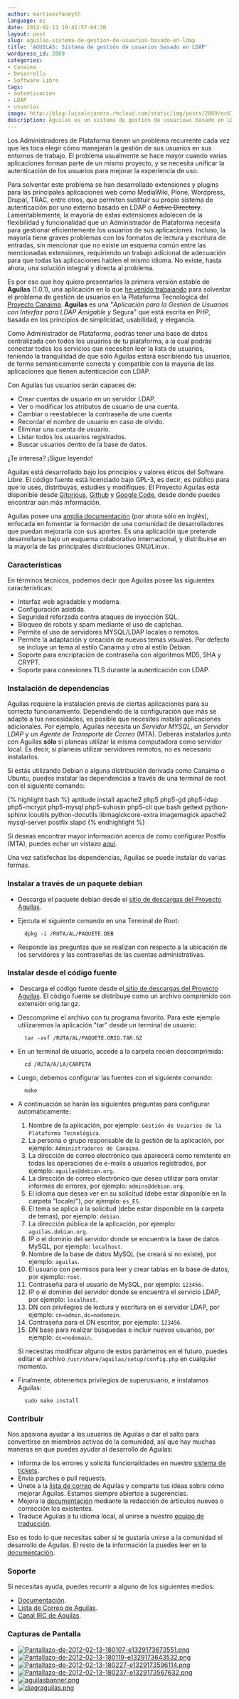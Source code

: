 ```yaml
---
author: martinezfaneyth
language: es
date: 2012-02-13 19:41:57-04:30
layout: post
slug: aguilas-sistema-de-gestion-de-usuarios-basado-en-ldap
title: 'AGUILAS: Sistema de gestión de usuarios basado en LDAP'
wordpress_id: 2069
categories:
- Canaima
- Desarrollo
- Software Libre
tags:
- autenticacion
- LDAP
- usuarios
image: http://blog-luisalejandro.rhcloud.com/static/img/posts/2069/ec67988cfe4ad7612efe82ebff4d40cb.jpg
description: Águilas es un sistema de gestión de usuariows basado en LDAP y desarrollado en PHP.
---
```


Los Administradores de Plataforma tienen un problema recurrente cada vez que les toca elegir cómo manejarán la gestión de sus usuarios en sus entornos de trabajo. El problema usualmente se hace mayor cuando varias aplicaciones forman parte de un mismo proyecto, y se necesita unificar la autenticación de los usuarios para mejorar la experiencia de uso.

Para solventar este problema se han desarrollado extensiones y plugins para las principales aplicaciones web como MediaWiki, Plone, Wordpress, Drupal, TRAC, entre otros, que permiten sustituir su propio sistema de autenticación por uno externo basado en LDAP o <del>Active Directory</del>. Lamentablemente, la mayoría de estas extensiones adolecen de la flexibilidad y funcionalidad que un Administrador de Plataforma necesita para gestionar eficientemente los usuarios de sus aplicaciones. Incluso, la mayoría tiene graves problemas con los formatos de lectura y escritura de entradas, sin mencionar que no existe un esquema común entre las mencionadas extensiones, requiriendo un trabajo adicional de adecuación para que todas las aplicaciones hablen el mismo idioma. No existe, hasta ahora, una solución integral y directa al problema.

<span class="figure figure-100" data-figure-src="http://blog-luisalejandro.rhcloud.com/static/img/posts/2069/81ecf8094a78a2eddc7337b87e8ce74f.jpg" data-figure-href="http://blog-luisalejandro.rhcloud.com/static/img/posts/2069/7905d177503e0c0ccf87019b7ef24bbf.jpg"></span>

Es por eso que hoy quiero presentarles la primera versión estable de **Aguilas** (1.0.1), una aplicación en la que [he venido trabajando](http://registro.canaima.softwarelibre.gob.ve) para solventar el problema de gestión de usuarios en la Plataforma Tecnológica del [Proyecto Canaima](http://canaima.softwarelibre.gob.ve). **Aguilas** es una "_Aplicación para la Gestión de Usuarios con Interfaz para LDAP Amigable y_ Segura" que está escrita en PHP, basada en los principios de simplicidad, usabilidad, y elegancia.

Como Administrador de Plataforma, podrás tener una base de datos centralizada con todos los usuarios de tu plataforma, a la cual podrás conectar todos los servicios que necesiten leer la lista de usuarios, teniendo la tranquilidad de que sólo Aguilas estará escribiendo tus usuarios, de forma semánticamente correcta y compatible con la mayoría de las aplicaciones que tienen autenticación con LDAP.

Con Aguilas tus usuarios serán capaces de:

* Crear cuentas de usuario en un servidor LDAP.
* Ver o modificar los atributos de usuario de una cuenta.
* Cambiar o reestablecer la contraseña de una cuenta
* Recordar el nombre de usuario en caso de olvido.
* Eliminar una cuenta de usuario.
* Listar todos los usuarios registrados.
* Buscar usuarios dentro de la base de datos.

¿Te interesa? ¡Sigue leyendo!

<!-- more -->

Aguilas está desarrollado bajo los principios y valores éticos del Software Libre. El código fuente está licenciado bajo GPL-3, es decir, es público para que lo uses, distribuyas, estudies y modifiques. El Proyecto Aguilas está disponible desde [Gitorious](http://gitorious.org/huntingbears/aguilas), [Github](http://github.com/HuntingBears/aguilas) y [Google Code](http://code.google.com/p/aguilas), desde donde puedes encontrar aún más información.

Aguilas posee una [amplia documentación](http://code.google.com/p/aguilas/wiki/index?tm=6) (por ahora sólo en inglés), enfocada en fomentar la formación de una comunidad de desarrolladores que puedan mejorarla con sus aportes. Es una aplicación que pretende desarrollarse bajo un esquema colaborativo internacional, y distribuirse en la mayoría de las principales distribuciones GNU/Linux.

### Características

En términos técnicos, podemos decir que Aguilas posee las siguientes características:

* Interfaz web agradable y moderna.
* Configuración asistida.
* Seguridad reforzada contra ataques de inyección SQL.
* Bloqueo de robots y spam mediante el uso de captchas.
* Permite el uso de servidores MYSQL/LDAP locales o remotos.
* Permite la adaptación y creación de nuevos temas visuales. Por defecto se incluye un tema al estilo Canaima y otro al estilo Debian.
* Soporte para encriptación de contraseña con algoritmos MD5, SHA y CRYPT.
* Soporte para conexiones TLS durante la autenticación con LDAP.

### Instalación de dependencias

Aguilas requiere la instalación previa de ciertas aplicaciones para su correcto funcionamiento. Dependiendo de la configuración que más se adapte a tus necesidades, es posible que necesites instalar aplicaciones adicionales. Por ejemplo, Aguilas necesita un _Servidor MYSQL_, un _Servidor LDAP_ y un _Agente de Transporte de Correo_ (MTA). Deberás instalarlos junto con Aguilas **sólo** si planeas utilizar la misma computadora como servidor local. Es decir, si planeas utilizar servidores remotos, no es necesario instalarlos.

Si estás utilizando Debian o alguna distribución derivada como Canaima o Ubuntu, puedes instalar las dependencias a través de una terminal de root con el siguiente comando:

{% highlight bash %}
aptitude install apache2 php5 php5-gd php5-ldap php5-mcrypt php5-mysql php5-suhosin php5-cli que bash gettext python-sphinx icoutils python-docutils libmagickcore-extra imagemagick apache2 mysql-server postfix slapd
{% endhighlight %}

Si deseas encontrar mayor información acerca de como configurar Postfix (MTA), puedes echar un vistazo [aquí](http://huntingbears.com.ve/utilizando-postfix-para-enviar-correos-a-traves-de-gmail.html).

Una vez satisfechas las dependencias, Aguilas se puede instalar de varias formas.

### Instalar a través de un paquete debian

* Descarga el paquete debian desde el [sitio de descargas del Proyecto Aguilas](http://code.google.com/p/aguilas/downloads/list).
* Ejecuta el siguiente comando en una Terminal de Root:

        dpkg -i /RUTA/AL/PAQUETE.DEB

* Responde las preguntas que se realizan con respecto a la ubicación de los servidores y las contraseñas de las cuentas administrativas.

### Instalar desde el código fuente

*  Descarga el código fuente desde el[ sitio de descargas del Proyecto Aguilas](http://code.google.com/p/aguilas/downloads/list). El código fuente se distribuye como un archivo comprimido con extensión orig.tar.gz.
* Descomprime el archivo con tu programa favorito. Para este ejemplo utilizaremos la aplicación "tar" desde un terminal de usuario:

        tar -xvf /RUTA/AL/PAQUETE.ORIG.TAR.GZ

* En un terminal de usuario, accede a la carpeta recién descomprimida:

        cd /RUTA/A/LA/CARPETA

* Luego, debemos configurar las fuentes con el siguiente comando:

        make

* A continuación se harán las siguientes preguntas para configurar automáticamente:
    1. Nombre de la aplicación, por ejemplo: `Gestión de Usuarios de la Plataforma Tecnológica`.
    2. La persona o grupo responsable de la gestión de la aplicación, por ejemplo: `Administradores de Canaima`.
    3. La dirección de correo electrónico que aparecerá como remitente en todas las operaciones de e-mails a usuarios registrados, por ejemplo: `aguilas@debian.org`.
    4. La dirección de correo electrónico que desea utilizar para enviar informes de errores, por ejemplo: `admins@debian.org`.
    5. El idioma que desea ver en su solicitud (debe estar disponible en la carpeta "locale/"), por ejemplo: `es_ES`.
    6. El tema se aplica a la solicitud (debe estar disponible en la carpeta de temas), por ejemplo: `debian`.
    7. La dirección pública de la aplicación, por ejemplo: `aguilas.debian.org`.
    8. IP o el dominio del servidor donde se encuentra la base de datos MySQL, por ejemplo: `localhost`.
    9. Nombre de la base de datos MySQL (se creará si no existe), por ejemplo: `aguilas`.
    10. El usuario con permisos para leer y crear tablas en la base de datos, por ejemplo: `root`.
    11. Contraseña para el usuario de MySQL, por ejemplo: `123456`.
    12. IP o el dominio del servidor donde se encuentra el servicio LDAP, por ejemplo: `localhost`.
    13. DN con privilegios de lectura y escritura en el servidor LDAP, por ejemplo: `cn=admin,dc=nodomain`.
    14. Contraseña para el DN escritor, por ejemplo: `123456`.
    15. DN base para realizar búsquedas e incluir nuevos usuarios, por ejemplo: `dc=nodomain`.

    Si necesitas modificar alguno de estos parámetros en el futuro, puedes editar el archivo `/usr/share/aguilas/setup/config.php` en cualquier momento.

* Finalmente, obtenemos privilegios de superusuario, e instalamos Aguilas:

        sudo make install

### Contribuir

Nos apasiona ayudar a los usuarios de Aguilas a dar el salto para convertirse en miembros activos de la comunidad, así que hay muchas maneras en que puedes ayudar al desarrollo de Aguilas:

* Informa de los errores y solicita funcionalidades en nuestro [sistema de tickets](http://github.com/HuntingBears/aguilas/issues).
* Envia parches o pull requests.
* Únete a la [lista de correo](http://groups.google.com/group/aguilas-list) de Aguilas y comparte tus ideas sobre cómo mejorar Águilas. Estamos siempre abiertos a sugerencias.
* Mejora la [documentación](http://code.google.com/p/aguilas/wiki/index?tm=6) mediante la redacción de artículos nuevos o corrección los existentes.
* Traduce Aguilas a tu idioma local, al unirse a nuestro [equipo de traducción](http://www.transifex.net/projects/p/aguilas/).

Eso es todo lo que necesitas saber si te gustaría unirse a la comunidad el desarrollo de Águilas. El resto de la información la puedes leer en la [documentación](http://code.google.com/p/aguilas/wiki/index?tm=6).

### Soporte

Si necesitas ayuda, puedes recurrir a alguno de los siguientes medios:

* [Documentación](http://code.google.com/p/aguilas/wiki/index?tm=6).
* [Lista de Correo de Aguilas](http://groups.google.com/group/aguilas-list).
* [Canal IRC de Aguilas](irc://irc.freenode.net/#aguilas).

### Capturas de Pantalla

<span class="picasa" data-picasa-id="5773391289296475377"><ul class="picasa-album"><li class="picasa-image"><a class="picasa-image-large" title="Pantallazo-de-2012-02-13-180107-e1329173673551.png" href="http://blog-luisalejandro.rhcloud.com/static/img/posts/2069/542de513fcfec421e4538bf2f3deb74e.jpg"><img class="picasa-image-thumb" src="http://blog-luisalejandro.rhcloud.com/static/img/posts/2069/af467843eeae6103940242df43553283.jpg" alt="Pantallazo-de-2012-02-13-180107-e1329173673551.png"></a></li><li class="picasa-image"><a class="picasa-image-large" title="Pantallazo-de-2012-02-13-180119-e1329173643532.png" href="http://blog-luisalejandro.rhcloud.com/static/img/posts/2069/5a00b470f8637ac959bc725b9627e9d1.jpg"><img class="picasa-image-thumb" src="http://blog-luisalejandro.rhcloud.com/static/img/posts/2069/6f0e3664ead60a094550fdf2434011e2.jpg" alt="Pantallazo-de-2012-02-13-180119-e1329173643532.png"></a></li><li class="picasa-image"><a class="picasa-image-large" title="Pantallazo-de-2012-02-13-180227-e1329173596114.png" href="http://blog-luisalejandro.rhcloud.com/static/img/posts/2069/8077b118a40df17a4af440710524de34.jpg"><img class="picasa-image-thumb" src="http://blog-luisalejandro.rhcloud.com/static/img/posts/2069/261b361bfe447b904cf44a81f2233162.jpg" alt="Pantallazo-de-2012-02-13-180227-e1329173596114.png"></a></li><li class="picasa-image"><a class="picasa-image-large" title="Pantallazo-de-2012-02-13-180237-e1329173567632.png" href="http://blog-luisalejandro.rhcloud.com/static/img/posts/2069/81974836a00efd0e7860ae314e18ef9d.jpg"><img class="picasa-image-thumb" src="http://blog-luisalejandro.rhcloud.com/static/img/posts/2069/24f437ff8a2870226d38fb77498a9bef.jpg" alt="Pantallazo-de-2012-02-13-180237-e1329173567632.png"></a></li><li class="picasa-image"><a class="picasa-image-large" title="aguilasbanner.png" href="http://blog-luisalejandro.rhcloud.com/static/img/posts/2069/ec67988cfe4ad7612efe82ebff4d40cb.jpg"><img class="picasa-image-thumb" src="http://blog-luisalejandro.rhcloud.com/static/img/posts/2069/540099d2258d53374e39cc2a2e45cc7c.jpg" alt="aguilasbanner.png"></a></li><li class="picasa-image"><a class="picasa-image-large" title="diagraguilas.png" href="http://blog-luisalejandro.rhcloud.com/static/img/posts/2069/7905d177503e0c0ccf87019b7ef24bbf.jpg"><img class="picasa-image-thumb" src="http://blog-luisalejandro.rhcloud.com/static/img/posts/2069/c3a34e15f7933104a2af9877936d8a0a.jpg" alt="diagraguilas.png"></a></li></ul></span>
